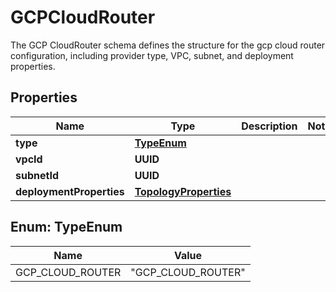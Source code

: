 

# GCPCloudRouter

The GCP CloudRouter schema defines the structure for the gcp cloud router configuration, including provider type, VPC, subnet, and deployment properties. 

## Properties

| Name | Type | Description | Notes |
|------------ | ------------- | ------------- | -------------|
|**type** | [**TypeEnum**](#TypeEnum) |  |  |
|**vpcId** | **UUID** |  |  |
|**subnetId** | **UUID** |  |  |
|**deploymentProperties** | [**TopologyProperties**](TopologyProperties.md) |  |  |



## Enum: TypeEnum

| Name | Value |
|---- | -----|
| GCP_CLOUD_ROUTER | &quot;GCP_CLOUD_ROUTER&quot; |



